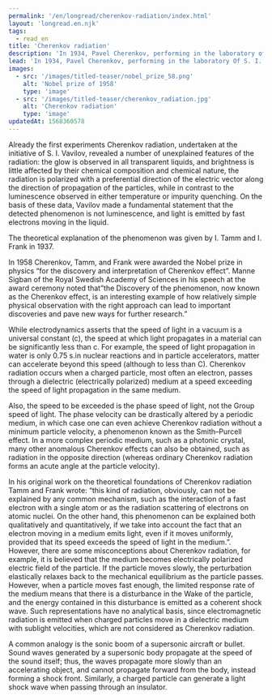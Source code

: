 ```yaml
---
permalink: '/en/longread/cherenkov-radiation/index.html'
layout: 'longread.en.njk'
tags:
  - read_en
title: 'Cherenkov radiation'
description: 'In 1934, Pavel Cherenkov, performing in the laboratory of S. I. Vavilov studies of luminescence of liquids under...'
lead: 'In 1934, Pavel Cherenkov, performing in the laboratory Of S. I. Vavilov studies of luminescence of liquids under the influence of gamma radiation, found a weak blue radiation of unknown nature. Later it was found that this glow is caused by electrons moving at speeds greater than the phase velocity of light in the medium. Fast electrons are knocked out of the electron shells of the atoms of the medium by gamma radiation.'
images:
  - src: '/images/titled-teaser/nobel_prize_58.png'
    alt: 'Nobel prize of 1958'
    type: 'image'
  - src: '/images/titled-teaser/cherenkov_radiation.jpg'
    alt: 'Cherenkov radiation'
    type: 'image'
updatedAt: 1568360578
---
```

Already the first experiments Cherenkov radiation, undertaken at the initiative of S. I. Vavilov, revealed a number of unexplained features of the radiation: the glow is observed in all transparent liquids, and brightness is little affected by their chemical composition and chemical nature, the radiation is polarized with a preferential direction of the electric vector along the direction of propagation of the particles, while in contrast to the luminescence observed in either temperature or impurity quenching. On the basis of these data, Vavilov made a fundamental statement that the detected phenomenon is not luminescence, and light is emitted by fast electrons moving in the liquid.

The theoretical explanation of the phenomenon was given by I. Tamm and I. Frank in 1937.

In 1958 Cherenkov, Tamm, and Frank were awarded the Nobel prize in physics “for the discovery and interpretation of Cherenkov effect”. Manne Sigban of the Royal Swedish Academy of Sciences in his speech at the award ceremony noted that”the Discovery of the phenomenon, now known as the Cherenkov effect, is an interesting example of how relatively simple physical observation with the right approach can lead to important discoveries and pave new ways for further research.”

While electrodynamics asserts that the speed of light in a vacuum is a universal constant (c), the speed at which light propagates in a material can be significantly less than c. For example, the speed of light propagation in water is only 0.75 s.in nuclear reactions and in particle accelerators, matter can accelerate beyond this speed (although to less than C). Cherenkov radiation occurs when a charged particle, most often an electron, passes through a dielectric (electrically polarized) medium at a speed exceeding the speed of light propagation in the same medium.

Also, the speed to be exceeded is the phase speed of light, not the Group speed of light. The phase velocity can be drastically altered by a periodic medium, in which case one can even achieve Cherenkov radiation without a minimum particle velocity, a phenomenon known as the Smith–Purcell effect. In a more complex periodic medium, such as a photonic crystal, many other anomalous Cherenkov effects can also be obtained, such as radiation in the opposite direction (whereas ordinary Cherenkov radiation forms an acute angle at the particle velocity).

In his original work on the theoretical foundations of Cherenkov radiation Tamm and Frank wrote: “this kind of radiation, obviously, can not be explained by any common mechanism, such as the interaction of a fast electron with a single atom or as the radiation scattering of electrons on atomic nuclei. On the other hand, this phenomenon can be explained both qualitatively and quantitatively, if we take into account the fact that an electron moving in a medium emits light, even if it moves uniformly, provided that its speed exceeds the speed of light in the medium.”. However, there are some misconceptions about Cherenkov radiation, for example, it is believed that the medium becomes electrically polarized electric field of the particle. If the particle moves slowly, the perturbation elastically relaxes back to the mechanical equilibrium as the particle passes. However, when a particle moves fast enough, the limited response rate of the medium means that there is a disturbance in the Wake of the particle, and the energy contained in this disturbance is emitted as a coherent shock wave. Such representations have no analytical basis, since electromagnetic radiation is emitted when charged particles move in a dielectric medium with sublight velocities, which are not considered as Cherenkov radiation.

A common analogy is the sonic boom of a supersonic aircraft or bullet. Sound waves generated by a supersonic body propagate at the speed of the sound itself; thus, the waves propagate more slowly than an accelerating object, and cannot propagate forward from the body, instead forming a shock front. Similarly, a charged particle can generate a light shock wave when passing through an insulator.

